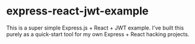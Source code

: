 # express-react-jwt-example

This is a super simple Express.js + React + JWT example. I've built this purely as a quick-start tool for my own Express + React hacking projects. 
